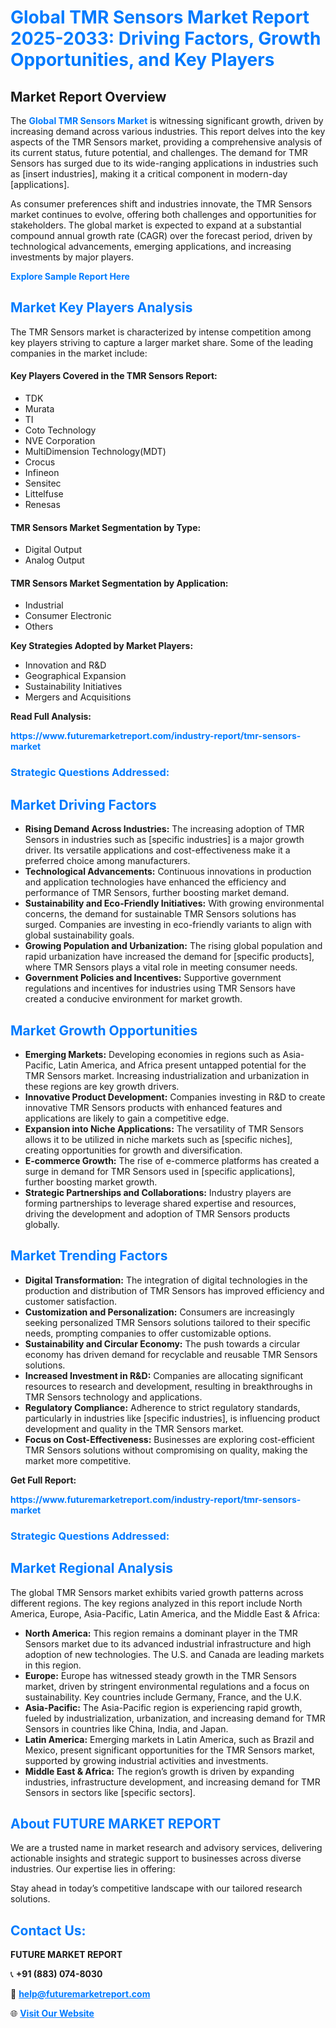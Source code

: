 <h1 style="color: #007BFF;">Global TMR Sensors Market Report 2025-2033: Driving Factors, Growth Opportunities, and Key Players</h1>

<section id="overview">
<h2>Market Report Overview</h2>
<p>The <a href="https://www.futuremarketreport.com/industry-report/tmr-sensors-market" style="color: #007BFF; text-decoration: none;"><strong>Global TMR Sensors Market</strong></a> is witnessing significant growth, driven by increasing demand across various industries. This report delves into the key aspects of the TMR Sensors market, providing a comprehensive analysis of its current status, future potential, and challenges. The demand for TMR Sensors has surged due to its wide-ranging applications in industries such as [insert industries], making it a critical component in modern-day [applications].</p>
<p>As consumer preferences shift and industries innovate, the TMR Sensors market continues to evolve, offering both challenges and opportunities for stakeholders. The global market is expected to expand at a substantial compound annual growth rate (CAGR) over the forecast period, driven by technological advancements, emerging applications, and increasing investments by major players.</p>
</section>

<section id="overview">
<p><a href="https://www.futuremarketreport.com/request-sample/reportId=43269" style="color: #007BFF; text-decoration: none;"><strong>Explore Sample Report Here</strong></a></p>
</section>

<section id="key-players">
<h2 style="color: #007BFF;">Market Key Players Analysis</h2>
<p>The TMR Sensors market is characterized by intense competition among key players striving to capture a larger market share. Some of the leading companies in the market include:</p>
<h4>Key Players Covered in the TMR Sensors Report:</h4>
<ul><li>TDK</li><li>Murata</li><li>TI</li><li>Coto Technology</li><li>NVE Corporation</li><li>MultiDimension Technology(MDT)</li><li>Crocus</li><li>Infineon</li><li>Sensitec</li><li>Littelfuse</li><li>Renesas</li></ul>
<h4>TMR Sensors Market Segmentation by Type:</h4>
<ul><li>Digital Output</li><li>Analog Output</li></ul>

<h4>TMR Sensors Market Segmentation by Application:</h4>
<ul><li>Industrial</li><li>Consumer Electronic</li><li>Others</li></ul>
<p><strong>Key Strategies Adopted by Market Players:</strong></p>
<ul>
<li>Innovation and R&D</li>
<li>Geographical Expansion</li>
<li>Sustainability Initiatives</li>
<li>Mergers and Acquisitions</li>
</ul>
</section>

<section>
<p><strong>Read Full Analysis: </strong></p><a href="https://www.futuremarketreport.com/industry-report/tmr-sensors-market" style="color: #007BFF; text-decoration: none;"><strong>https://www.futuremarketreport.com/industry-report/tmr-sensors-market</strong></a>
<h3 style="color: #007BFF;">Strategic Questions Addressed:</h3>
</section>

<section id="driving-factors">
<h2 style="color: #007BFF;">Market Driving Factors</h2>
<ul>
<li><strong>Rising Demand Across Industries:</strong> The increasing adoption of TMR Sensors in industries such as [specific industries] is a major growth driver. Its versatile applications and cost-effectiveness make it a preferred choice among manufacturers.</li>
<li><strong>Technological Advancements:</strong> Continuous innovations in production and application technologies have enhanced the efficiency and performance of TMR Sensors, further boosting market demand.</li>
<li><strong>Sustainability and Eco-Friendly Initiatives:</strong> With growing environmental concerns, the demand for sustainable TMR Sensors solutions has surged. Companies are investing in eco-friendly variants to align with global sustainability goals.</li>
<li><strong>Growing Population and Urbanization:</strong> The rising global population and rapid urbanization have increased the demand for [specific products], where TMR Sensors plays a vital role in meeting consumer needs.</li>
<li><strong>Government Policies and Incentives:</strong> Supportive government regulations and incentives for industries using TMR Sensors have created a conducive environment for market growth.</li>
</ul>
</section>

<section id="growth-opportunities">
<h2 style="color: #007BFF;">Market Growth Opportunities</h2>
<ul>
<li><strong>Emerging Markets:</strong> Developing economies in regions such as Asia-Pacific, Latin America, and Africa present untapped potential for the TMR Sensors market. Increasing industrialization and urbanization in these regions are key growth drivers.</li>
<li><strong>Innovative Product Development:</strong> Companies investing in R&D to create innovative TMR Sensors products with enhanced features and applications are likely to gain a competitive edge.</li>
<li><strong>Expansion into Niche Applications:</strong> The versatility of TMR Sensors allows it to be utilized in niche markets such as [specific niches], creating opportunities for growth and diversification.</li>
<li><strong>E-commerce Growth:</strong> The rise of e-commerce platforms has created a surge in demand for TMR Sensors used in [specific applications], further boosting market growth.</li>
<li><strong>Strategic Partnerships and Collaborations:</strong> Industry players are forming partnerships to leverage shared expertise and resources, driving the development and adoption of TMR Sensors products globally.</li>
</ul>
</section>

<section id="trending-factors">
<h2 style="color: #007BFF;">Market Trending Factors</h2>
<ul>
<li><strong>Digital Transformation:</strong> The integration of digital technologies in the production and distribution of TMR Sensors has improved efficiency and customer satisfaction.</li>
<li><strong>Customization and Personalization:</strong> Consumers are increasingly seeking personalized TMR Sensors solutions tailored to their specific needs, prompting companies to offer customizable options.</li>
<li><strong>Sustainability and Circular Economy:</strong> The push towards a circular economy has driven demand for recyclable and reusable TMR Sensors solutions.</li>
<li><strong>Increased Investment in R&D:</strong> Companies are allocating significant resources to research and development, resulting in breakthroughs in TMR Sensors technology and applications.</li>
<li><strong>Regulatory Compliance:</strong> Adherence to strict regulatory standards, particularly in industries like [specific industries], is influencing product development and quality in the TMR Sensors market.</li>
<li><strong>Focus on Cost-Effectiveness:</strong> Businesses are exploring cost-efficient TMR Sensors solutions without compromising on quality, making the market more competitive.</li>
</ul>
</section>

<section>
<p><strong>Get Full Report: </strong></p><a href="https://www.futuremarketreport.com/industry-report/tmr-sensors-market" style="color: #007BFF; text-decoration: none;"><strong>https://www.futuremarketreport.com/industry-report/tmr-sensors-market</strong></a>
<h3 style="color: #007BFF;">Strategic Questions Addressed:</h3>
</section>


<section id="regional-analysis">
<h2 style="color: #007BFF;">Market Regional Analysis</h2>
<p>The global TMR Sensors market exhibits varied growth patterns across different regions. The key regions analyzed in this report include North America, Europe, Asia-Pacific, Latin America, and the Middle East & Africa:</p>
<ul>
<li><strong>North America:</strong> This region remains a dominant player in the TMR Sensors market due to its advanced industrial infrastructure and high adoption of new technologies. The U.S. and Canada are leading markets in this region.</li>
<li><strong>Europe:</strong> Europe has witnessed steady growth in the TMR Sensors market, driven by stringent environmental regulations and a focus on sustainability. Key countries include Germany, France, and the U.K.</li>
<li><strong>Asia-Pacific:</strong> The Asia-Pacific region is experiencing rapid growth, fueled by industrialization, urbanization, and increasing demand for TMR Sensors in countries like China, India, and Japan.</li>
<li><strong>Latin America:</strong> Emerging markets in Latin America, such as Brazil and Mexico, present significant opportunities for the TMR Sensors market, supported by growing industrial activities and investments.</li>
<li><strong>Middle East & Africa:</strong> The region’s growth is driven by expanding industries, infrastructure development, and increasing demand for TMR Sensors in sectors like [specific sectors].</li>
</ul>
</section>

<footer>
<h2 style="color: #007BFF;">About FUTURE MARKET REPORT</h2>
<p>We are a trusted name in market research and advisory services, delivering actionable insights and strategic support to businesses across diverse industries. Our expertise lies in offering:</p>

<p>Stay ahead in today’s competitive landscape with our tailored research solutions.</p>

<h2 style="color: #007BFF;">Contact Us:</h2>
<p><strong>FUTURE MARKET REPORT</strong></p>
<p>📞 <strong>+91 (883) 074-8030</strong></p>
<p>📧 <strong><a href="mailto:help@futuremarketreport.com" style="color: #007BFF;">help@futuremarketreport.com</a></strong></p>
<p>🌐 <strong><a href="https://www.futuremarketreport.com/" style="color: #007BFF;">Visit Our Website</a></strong></p>
</footer>